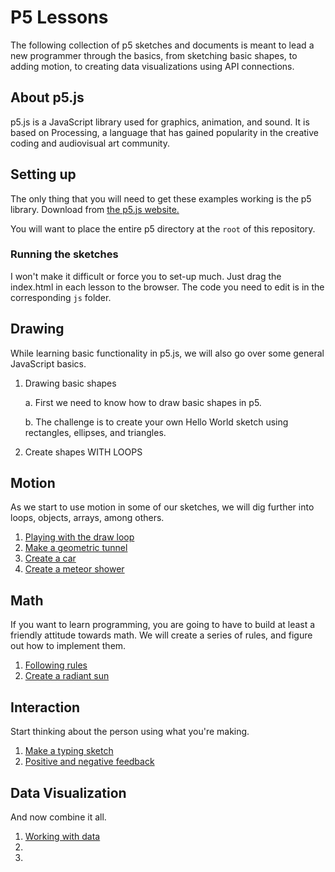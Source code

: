 # P5 Lessons

The following collection of p5 sketches and documents is meant to lead a new programmer through the basics, from sketching basic shapes, to adding motion, to creating data visualizations using API connections. 

## About p5.js

p5.js is a JavaScript library used for graphics, animation, and sound. It is based on Processing, a language that has gained popularity in the creative coding and audiovisual art community. 

## Setting up 

The only thing that you will need to get these examples working is the p5 library. Download from [the p5.js website.](https://p5.js)

You will want to place the entire p5 directory at the `root` of this repository. 

### Running the sketches

I won't make it difficult or force you to set-up much. Just drag the index.html in each lesson to the browser. The code you need to edit is in the corresponding `js` folder.

## Drawing

While learning basic functionality in p5.js, we will also go over some general JavaScript basics.

1. Drawing basic shapes

	a. First we need to know how to draw basic shapes in p5.
	
	b. The challenge is to create your own Hello World sketch using rectangles, ellipses, and triangles.
	
2. Create shapes WITH LOOPS

## Motion

As we start to use motion in some of our sketches, we will dig further into loops, objects, arrays, among others.

1. [Playing with the draw loop]()
2. [Make a geometric tunnel]()
3. [Create a car]()
4. [Create a meteor shower]()

## Math

If you want to learn programming, you are going to have to build at least a friendly attitude towards math. We will create a series of rules, and figure out how to implement them.

1. [Following rules]()
2. [Create a radiant sun]()

## Interaction

Start thinking about the person using what you're making.

1. [Make a typing sketch]()
2. [Positive and negative feedback]()

## Data Visualization

And now combine it all.

1. [Working with data]()
2. []()
3. []()


